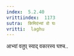 ```yaml
---
index:  5.2.40
vrittiindex:  1173
sutra:  किमिदंभ्यां वो घः
vritti:  laghu 
---
```


आभ्यां वतुप् स्याद् वकारस्य घश्च..


